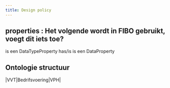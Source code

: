 ```yaml
---
title: Design policy
---
```


## properties : Het volgende wordt in FIBO gebruikt, voegt dit iets toe?
  <prop> is een DataTypeProperty
  has/is<prop> is een DataProperty
## Ontologie structuur
|VVT|Bedrifsvoering|VPH|
##

